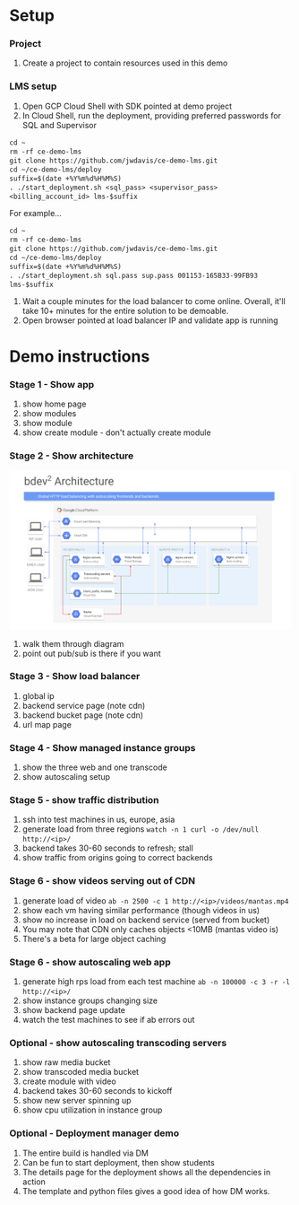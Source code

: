 # Setup

### Project
1. Create a project to contain resources used in this demo

### LMS setup
1. Open GCP Cloud Shell with SDK pointed at demo project
1. In Cloud Shell, run the deployment, providing preferred passwords for SQL and Supervisor
```
cd ~
rm -rf ce-demo-lms
git clone https://github.com/jwdavis/ce-demo-lms.git
cd ~/ce-demo-lms/deploy
suffix=$(date +%Y%m%d%H%M%S)
. ./start_deployment.sh <sql_pass> <supervisor_pass> <billing_account_id> lms-$suffix
```
For example...
```
cd ~
rm -rf ce-demo-lms
git clone https://github.com/jwdavis/ce-demo-lms.git
cd ~/ce-demo-lms/deploy
suffix=$(date +%Y%m%d%H%M%S)
. ./start_deployment.sh sql.pass sup.pass 001153-165B33-99FB93 lms-$suffix
```
1. Wait a couple minutes for the load balancer to come online. Overall, it'll take 10+ minutes for the entire solution to be demoable.
1. Open browser pointed at load balancer IP and validate app is running

# Demo instructions

### Stage 1 - Show app
1. show home page
1. show modules
1. show module
1. show create module - don't actually create module

### Stage 2 - Show architecture
![Architecture diagram](./arch.png)
1. walk them through diagram
1. point out pub/sub is there if you want

### Stage 3 - Show load balancer
1. global ip
1. backend service page (note cdn)
1. backend bucket page (note cdn)
1. url map page

### Stage 4 - Show managed instance groups
1. show the three web and one transcode
1. show autoscaling setup

### Stage 5 - show traffic distribution
1. ssh into test machines in us, europe, asia
1. generate load from three regions
```watch -n 1 curl -o /dev/null http://<ip>/```
1. backend takes 30-60 seconds to refresh; stall
1. show traffic from origins going to correct backends

### Stage 6 - show videos serving out of CDN
1. generate load of video
```ab -n 2500 -c 1 http://<ip>/videos/mantas.mp4```
1. show each vm having similar performance (though videos in us)
1. show no increase in load on backend service (served from bucket)
1. You may note that CDN only caches objects <10MB (mantas video is)
1. There's a beta for large object caching

### Stage 6 - show autoscaling web app
1. generate high rps load from each test machine
```ab -n 100000 -c 3 -r -l http://<ip>/```
1. show instance groups changing size
1. show backend page update
1. watch the test machines to see if ab errors out

### Optional - show autoscaling transcoding servers
1. show raw media bucket
1. show transcoded media bucket
1. create module with video
1. backend takes 30-60 seconds to kickoff
1. show new server spinning up
1. show cpu utilization in instance group

### Optional - Deployment manager demo
1. The entire build is handled via DM
1. Can be fun to start deployment, then show students
1. The details page for the deployment shows all the dependencies in action
1. The template and python files gives a good idea of how DM works.

